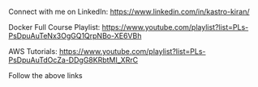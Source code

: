 Connect with me on LinkedIn: https://www.linkedin.com/in/kastro-kiran/

Docker Full Course Playlist: https://www.youtube.com/playlist?list=PLs-PsDpuAuTeNx3OgGQ1QrpNBo-XE6VBh

AWS Tutorials: https://www.youtube.com/playlist?list=PLs-PsDpuAuTdOcZa-DDgG8KRbtMI_XRrC

Follow the above links
